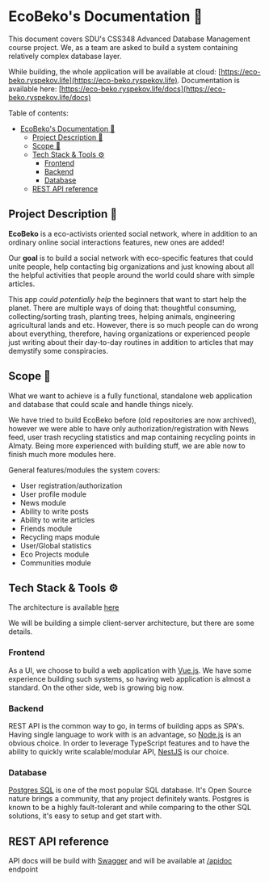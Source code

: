 # EcoBeko's Documentation 💬

This document covers SDU's CSS348 Advanced Database Management course project. We, as a team are asked to build a system containing relatively complex database layer.

While building, the whole application will be available at cloud: [https://eco-beko.ryspekov.life](https://eco-beko.ryspekov.life). Documentation is available here: [https://eco-beko.ryspekov.life/docs](https://eco-beko.ryspekov.life/docs)

Table of contents:

- [EcoBeko's Documentation 💬](#ecobekos-documentation-)
  - [Project Description 📓](#project-description-)
  - [Scope 🧐](#scope-)
  - [Tech Stack & Tools ⚙️](#tech-stack--tools-️)
    - [Frontend](#frontend)
    - [Backend](#backend)
    - [Database](#database)
  - [REST API reference](#rest-api-reference)

## Project Description 📓

**EcoBeko** is a eco-activists oriented social network, where in addition to an ordinary online social interactions features, new ones are added!

Our **goal** is to build a social network with eco-specific features that could unite people, help contacting big organizations and just knowing about all the helpful activities that people around the world could share with simple articles.

This app _could potentially help_ the beginners that want to start help the planet. There are multiple ways of doing that: thoughtful consuming, collecting/sorting trash, planting trees, helping animals, engineering agricultural lands and etc. However, there is so much people can do wrong about everything, therefore, having organizations or experienced people just writing about their day-to-day routines in addition to articles that may demystify some conspiracies.

## Scope 🧐

What we want to achieve is a fully functional, standalone web application and database that could scale and handle things nicely.

We have tried to build EcoBeko before (old repositories are now archived), however we were able to have only authorization/registration with News feed, user trash recycling statistics and map containing recycling points in Almaty. Being more experienced with building stuff, we are able now to finish much more modules here.

General features/modules the system covers:

- User registration/authorization
- User profile module
- News module
- Ability to write posts
- Ability to write articles
- Friends module
- Recycling maps module
- User/Global statistics
- Eco Projects module
- Communities module

## Tech Stack & Tools ⚙️

The architecture is available [here](architecture/index.md)

We will be building a simple client-server architecture, but there are some details.

### Frontend

As a UI, we choose to build a web application with [Vue.js](https://vuejs.org/). We have some experience building such systems, so having web application is almost a standard. On the other side, web is growing big now.

### Backend

REST API is the common way to go, in terms of building apps as SPA's. Having single language to work with is an advantage, so [Node.js](https://nodejs.org/en/) is an obvious choice. In order to leverage TypeScript features and to have the ability to quickly write scalable/modular API, [NestJS](https://nestjs.com/) is our choice.

### Database

[Postgres SQL](https://www.postgresql.org/) is one of the most popular SQL database. It's Open Source nature brings a community, that any project definitely wants. Postgres is known to be a highly fault-tolerant and while comparing to the other SQL solutions, it's easy to setup and get start with.

## REST API reference

API docs will be build with [Swagger](https://swagger.io/) and will be available at [/apidoc](https://eco-beko.ryspekov.life/apidoc) endpoint
